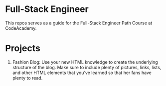 # Full-Stack Engineer

This repos serves as a guide for the Full-Stack Engineer Path Course at CodeAcademy.

# Projects

1. Fashion Blog: Use your new HTML knowledge to create the underlying structure of the blog. Make sure to include plenty of pictures, links, lists, and other HTML elements that you’ve learned so that her fans have plenty to read.

